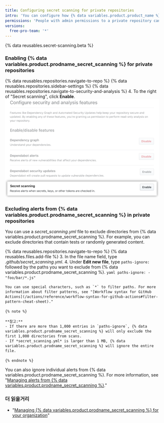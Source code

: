 ```yaml
---
title: Configuring secret scanning for private repositories
intro: 'You can configure how {% data variables.product.product_name %} scans your private repositories for secrets.'
permissions: 'People with admin permissions to a private repository can enable {% data variables.product.prodname_secret_scanning %} for the repository.'
versions:
  free-pro-team: '*'
---
```


{% data reusables.secret-scanning.beta %}

### Enabling {% data variables.product.prodname_secret_scanning %} for private repositories

{% data reusables.repositories.navigate-to-repo %}
{% data reusables.repositories.sidebar-settings %}
{% data reusables.repositories.navigate-to-security-and-analysis %}
4. To the right of "Secret scanning", click **Enable**. ![Enable secret scanning for your repository](/assets/images/help/repository/enable-secret-scanning.png)

### Excluding alerts from {% data variables.product.prodname_secret_scanning %} in private repositories

You can use a *secret_scanning.yml* file to exclude directories from {% data variables.product.prodname_secret_scanning %}. For example, you can exclude directories that contain tests or randomly generated content.

{% data reusables.repositories.navigate-to-repo %}
{% data reusables.files.add-file %}
3. In the file name field, type *.github/secret_scanning.yml*.
4. Under **Edit new file**, type `paths-ignore:` followed by the paths you want to exclude from {% data variables.product.prodname_secret_scanning %}.
    ``` yaml
    paths-ignore:
      - "foo/bar/*.js"
    ```

    You can use special characters, such as `*` to filter paths. For more information about filter patterns, see "[Workflow syntax for GitHub Actions](/actions/reference/workflow-syntax-for-github-actions#filter-pattern-cheat-sheet)."

    {% note %}

    **참고:**
    - If there are more than 1,000 entries in `paths-ignore`, {% data variables.product.prodname_secret_scanning %} will only exclude the first 1,000 directories from scans.
    - If *secret_scanning.yml* is larger than 1 MB, {% data variables.product.prodname_secret_scanning %} will ignore the entire file.

    {% endnote %}

You can also ignore individual alerts from {% data variables.product.prodname_secret_scanning %}. For more information, see "[Managing alerts from {% data variables.product.prodname_secret_scanning %}](/github/administering-a-repository/managing-alerts-from-secret-scanning#managing-alerts)."

### 더 읽을거리

- "[Managing {% data variables.product.prodname_secret_scanning %} for your organization](/github/setting-up-and-managing-organizations-and-teams/managing-secret-scanning-for-your-organization)"
